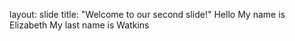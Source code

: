 layout: slide
title: "Welcome to our second slide!"
Hello
My name is Elizabeth
My last name is Watkins
